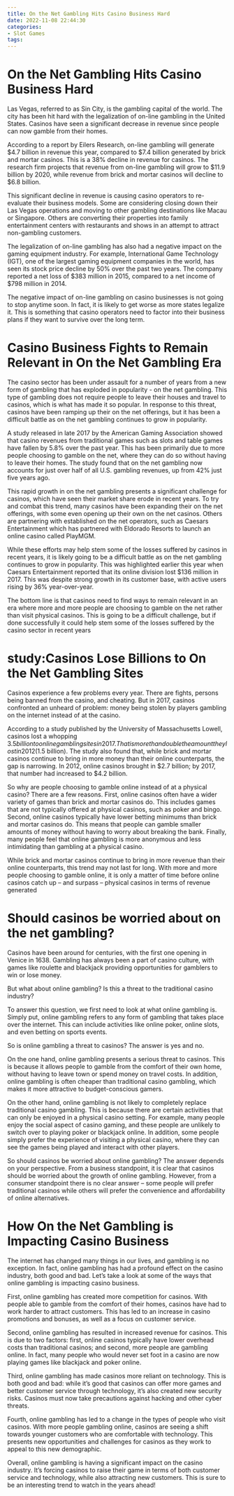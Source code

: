 ```yaml
---
title: On the Net Gambling Hits Casino Business Hard
date: 2022-11-08 22:44:30
categories:
- Slot Games
tags:
---
```



#  On the Net Gambling Hits Casino Business Hard

Las Vegas, referred to as Sin City, is the gambling capital of the world. The city has been hit hard with the legalization of on-line gambling in the United States. Casinos have seen a significant decrease in revenue since people can now gamble from their homes.

According to a report by Eilers Research, on-line gambling will generate $4.7 billion in revenue this year, compared to $7.4 billion generated by brick and mortar casinos. This is a 38% decline in revenue for casinos. The research firm projects that revenue from on-line gambling will grow to $11.9 billion by 2020, while revenue from brick and mortar casinos will decline to $6.8 billion.

This significant decline in revenue is causing casino operators to re-evaluate their business models. Some are considering closing down their Las Vegas operations and moving to other gambling destinations like Macau or Singapore. Others are converting their properties into family entertainment centers with restaurants and shows in an attempt to attract non-gambling customers.

The legalization of on-line gambling has also had a negative impact on the gaming equipment industry. For example, International Game Technology (IGT), one of the largest gaming equipment companies in the world, has seen its stock price decline by 50% over the past two years. The company reported a net loss of $383 million in 2015, compared to a net income of $798 million in 2014.

The negative impact of on-line gambling on casino businesses is not going to stop anytime soon. In fact, it is likely to get worse as more states legalize it. This is something that casino operators need to factor into their business plans if they want to survive over the long term.

#  Casino Business Fights to Remain Relevant in On the Net Gambling Era

The casino sector has been under assault for a number of years from a new form of gambling that has exploded in popularity - on the net gambling. This type of gambling does not require people to leave their houses and travel to casinos, which is what has made it so popular. In response to this threat, casinos have been ramping up their on the net offerings, but it has been a difficult battle as on the net gambling continues to grow in popularity.

A study released in late 2017 by the American Gaming Association showed that casino revenues from traditional games such as slots and table games have fallen by 5.8% over the past year. This has been primarily due to more people choosing to gamble on the net, where they can do so without having to leave their homes. The study found that on the net gambling now accounts for just over half of all U.S. gambling revenues, up from 42% just five years ago.

This rapid growth in on the net gambling presents a significant challenge for casinos, which have seen their market share erode in recent years. To try and combat this trend, many casinos have been expanding their on the net offerings, with some even opening up their own on the net casinos. Others are partnering with established on the net operators, such as Caesars Entertainment which has partnered with Eldorado Resorts to launch an online casino called PlayMGM.

While these efforts may help stem some of the losses suffered by casinos in recent years, it is likely going to be a difficult battle as on the net gambling continues to grow in popularity. This was highlighted earlier this year when Caesars Entertainment reported that its online division lost $136 million in 2017. This was despite strong growth in its customer base, with active users rising by 36% year-over-year.

The bottom line is that casinos need to find ways to remain relevant in an era where more and more people are choosing to gamble on the net rather than visit physical casinos. This is going to be a difficult challenge, but if done successfully it could help stem some of the losses suffered by the casino sector in recent years

#  study:Casinos Lose Billions to On the Net Gambling Sites 

Casinos experience a few problems every year. There are fights, persons being banned from the casino, and cheating. But in 2017, casinos confronted an unheard of problem: money being stolen by players gambling on the internet instead of at the casino.

According to a study published by the University of Massachusetts Lowell, casinos lost a whopping $3.5 billion to online gambling sites in 2017. That is more than double the amount they lost in 2012 ($1.5 billion). The study also found that, while brick and mortar casinos continue to bring in more money than their online counterparts, the gap is narrowing. In 2012, online casinos brought in $2.7 billion; by 2017, that number had increased to $4.2 billion.

So why are people choosing to gamble online instead of at a physical casino? There are a few reasons. First, online casinos often have a wider variety of games than brick and mortar casinos do. This includes games that are not typically offered at physical casinos, such as poker and bingo. Second, online casinos typically have lower betting minimums than brick and mortar casinos do. This means that people can gamble smaller amounts of money without having to worry about breaking the bank. Finally, many people feel that online gambling is more anonymous and less intimidating than gambling at a physical casino.

While brick and mortar casinos continue to bring in more revenue than their online counterparts, this trend may not last for long. With more and more people choosing to gamble online, it is only a matter of time before online casinos catch up – and surpass – physical casinos in terms of revenue generated

#  Should casinos be worried about on the net gambling? 

Casinos have been around for centuries, with the first one opening in Venice in 1638. Gambling has always been a part of casino culture, with games like roulette and blackjack providing opportunities for gamblers to win or lose money.

But what about online gambling? Is this a threat to the traditional casino industry?

To answer this question, we first need to look at what online gambling is. Simply put, online gambling refers to any form of gambling that takes place over the internet. This can include activities like online poker, online slots, and even betting on sports events.

So is online gambling a threat to casinos? The answer is yes and no.

On the one hand, online gambling presents a serious threat to casinos. This is because it allows people to gamble from the comfort of their own home, without having to leave town or spend money on travel costs. In addition, online gambling is often cheaper than traditional casino gambling, which makes it more attractive to budget-conscious gamers.

On the other hand, online gambling is not likely to completely replace traditional casino gambling. This is because there are certain activities that can only be enjoyed in a physical casino setting. For example, many people enjoy the social aspect of casino gaming, and these people are unlikely to switch over to playing poker or blackjack online. In addition, some people simply prefer the experience of visiting a physical casino, where they can see the games being played and interact with other players.

So should casinos be worried about online gambling? The answer depends on your perspective. From a business standpoint, it is clear that casinos should be worried about the growth of online gambling. However, from a consumer standpoint there is no clear answer – some people will prefer traditional casinos while others will prefer the convenience and affordability of online alternatives.

#  How On the Net Gambling is Impacting Casino Business

The internet has changed many things in our lives, and gambling is no exception. In fact, online gambling has had a profound effect on the casino industry, both good and bad. Let’s take a look at some of the ways that online gambling is impacting casino business.

First, online gambling has created more competition for casinos. With people able to gamble from the comfort of their homes, casinos have had to work harder to attract customers. This has led to an increase in casino promotions and bonuses, as well as a focus on customer service.

Second, online gambling has resulted in increased revenue for casinos. This is due to two factors: first, online casinos typically have lower overhead costs than traditional casinos; and second, more people are gambling online. In fact, many people who would never set foot in a casino are now playing games like blackjack and poker online.

Third, online gambling has made casinos more reliant on technology. This is both good and bad: while it’s good that casinos can offer more games and better customer service through technology, it’s also created new security risks. Casinos must now take precautions against hacking and other cyber threats.

Fourth, online gambling has led to a change in the types of people who visit casinos. With more people gambling online, casinos are seeing a shift towards younger customers who are comfortable with technology. This presents new opportunities and challenges for casinos as they work to appeal to this new demographic.

Overall, online gambling is having a significant impact on the casino industry. It’s forcing casinos to raise their game in terms of both customer service and technology, while also attracting new customers. This is sure to be an interesting trend to watch in the years ahead!